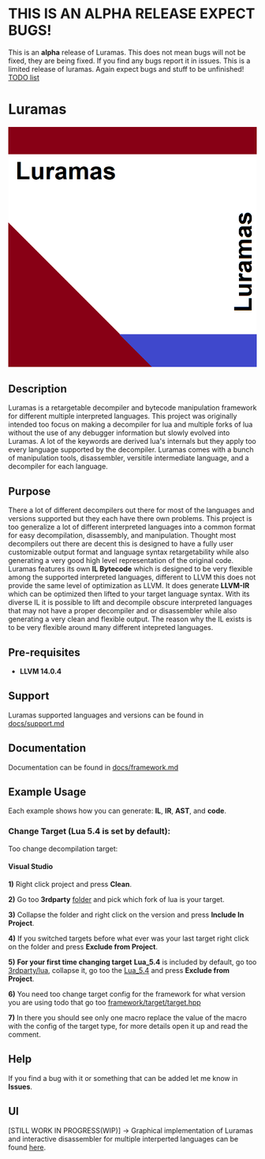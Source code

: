 # THIS IS AN ALPHA RELEASE EXPECT BUGS!

This is an **alpha** release of Luramas. This does not mean bugs will not be fixed, they are being fixed.
If you find any bugs report it in issues. This is a limited release of luramas. Again expect bugs and stuff to be unfinished!
[TODO list](TODO.text)

# Luramas
![Icon](Icon.png)

## Description

Luramas is a retargetable decompiler and bytecode manipulation framework for different multiple interpreted languages.
This project was originally intended too focus on making a decompiler for lua and multiple forks of lua without the use of any debugger information but slowly evolved into Luramas.
A lot of the keywords are derived lua's internals but they apply too every language supported by the decompiler.
Luramas comes with a bunch of manipulation tools, disassembler, versitile intermediate language, and a decompiler for each language.

## Purpose

There a lot of different decompilers out there for most of the languages and versions supported but they each have there own problems. 
This project is too generalize a lot of different interpreted languages into a common format for easy decompilation, disassembly, and manipulation. 
Thought most decompilers out there are decent this is designed to have a fully user customizable output format and language syntax 
retargetability while also generating a very good high level representation of the original code.
Luramas features its own **IL Bytecode** which is designed to be very flexible among the supported interpreted languages,
different to LLVM this does not provide the same level of optimization as LLVM.
It does generate **LLVM-IR** which can be optimized then lifted to your target language syntax.
With its diverse IL it is possible to lift and decompile obscure interpreted languages that may not have a proper decompiler and or disassembler while also
generating a very clean and flexible output. The reason why the IL exists is to be very flexible around many different intepreted languages.

## Pre-requisites

* **LLVM 14.0.4**

## Support

Luramas supported languages and versions can be found in [docs/support.md](Luramas/docs/support.md)

## Documentation

Documentation can be found in [docs/framework.md](Luramas/docs/framework.md)

## Example Usage

Each example shows how you can generate: **IL**, **IR**, **AST**, and **code**.

### Change Target (Lua 5.4 is set by default):

Too change decompilation target:

#### Visual Studio

**1)** Right click project and press **Clean**.

**2)** Go too **3rdparty** [folder](Luramas/3rdparty/) and pick which fork of lua is your target.

**3)** Collapse the folder and right click on the version and press **Include In Project**.

**4)** If you switched targets before what ever was your last target right click on the folder and press **Exclude from Project**.

**5)** **For your first time changing target** **Lua_5.4** is included by default, go too [3rdparty/lua](Luramas/3rdparty/lua/), collapse it, go too the [Lua_5.4](Luramas/3rdparty/lua/Lua_5.4) and press **Exclude from Project**.

**6)** You need too change target config for the framework for what version you are using todo that go too [framework/target/target.hpp](Luramas/framework/target/target.hpp)

**7)** In there you should see only one macro replace the value of the macro with the config of the target type, for more details open it up and read the comment.

## Help
 
If you find a bug with it or something that can be added let me know in **Issues**.

## UI 

[STILL WORK IN PROGRESS(WIP)] -> Graphical implementation of Luramas and interactive disassembler for multiple interperted languages can be found [here](https://github.com/Paxsma/Guramas/).
